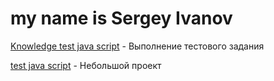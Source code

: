 # my name is Sergey Ivanov
[Knowledge test java script](https://ivanov2014.github.io/projects/project_test_js/ "Тест на знание js") - Выполнение тестового задания


[test java script](https://ivanov2014.github.io/projects/test/ "Тест") - Небольшой проект
